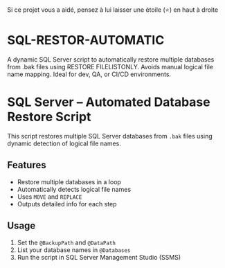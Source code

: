 Si ce projet vous a aidé, pensez à lui laisser une étoile (⭐) en haut à droite

# SQL-RESTOR-AUTOMATIC
A dynamic SQL Server script to automatically restore multiple databases from .bak files using RESTORE FILELISTONLY. Avoids manual logical file name mapping. Ideal for dev, QA, or CI/CD environments.


# SQL Server – Automated Database Restore Script

This script restores multiple SQL Server databases from `.bak` files using dynamic detection of logical file names.

## Features

- Restore multiple databases in a loop
- Automatically detects logical file names
- Uses `MOVE` and `REPLACE`
- Outputs detailed info for each step

## Usage

1. Set the `@BackupPath` and `@DataPath`
2. List your database names in `@Databases`
3. Run the script in SQL Server Management Studio (SSMS)

